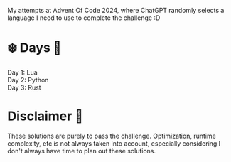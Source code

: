 My attempts at Advent Of Code 2024, where ChatGPT randomly selects a language I need to use to complete the challenge :D

# ❄️ Days 🎄 <br>
Day 1: Lua <br>
Day 2: Python <br>
Day 3: Rust


# Disclaimer 🎅
These solutions are purely to pass the challenge. Optimization, runtime complexity, etc is not always taken into account, especially considering I don't always have time to plan out these solutions. 
